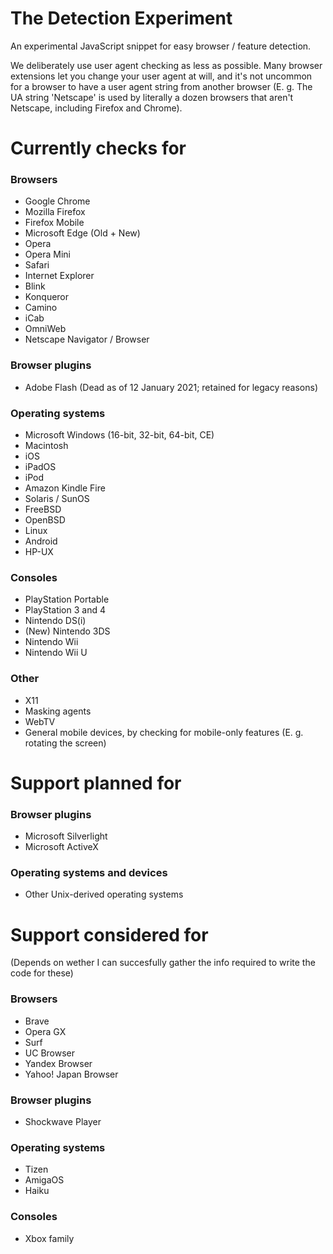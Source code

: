 # The Detection Experiment

An experimental JavaScript snippet for easy browser / feature detection.

We deliberately use user agent checking as less as possible. Many browser extensions let you change your user agent at will, and it's not uncommon for a browser to have a user agent string from another browser (E. g. The UA string 'Netscape' is used by literally a dozen browsers that aren't Netscape, including Firefox and Chrome).

# Currently checks for

### Browsers

* Google Chrome
* Mozilla Firefox
* Firefox Mobile
* Microsoft Edge (Old + New)
* Opera
* Opera Mini
* Safari
* Internet Explorer
* Blink
* Konqueror
* Camino
* iCab
* OmniWeb
* Netscape Navigator / Browser

### Browser plugins

* Adobe Flash (Dead as of 12 January 2021; retained for legacy reasons)

### Operating systems

* Microsoft Windows (16-bit, 32-bit, 64-bit, CE)
* Macintosh
* iOS
* iPadOS
* iPod
* Amazon Kindle Fire
* Solaris / SunOS
* FreeBSD
* OpenBSD
* Linux
* Android
* HP-UX

### Consoles

* PlayStation Portable
* PlayStation 3 and 4
* Nintendo DS(i)
* (New) Nintendo 3DS
* Nintendo Wii
* Nintendo Wii U

### Other

* X11
* Masking agents
* WebTV
* General mobile devices, by checking for mobile-only features (E. g. rotating the screen)


# Support planned for

### Browser plugins

* Microsoft Silverlight
* Microsoft ActiveX

### Operating systems and devices

* Other Unix-derived operating systems


# Support considered for

(Depends on wether I can succesfully gather the info required to write the code for these)

### Browsers

* Brave
* Opera GX
* Surf
* UC Browser
* Yandex Browser
* Yahoo! Japan Browser

### Browser plugins

* Shockwave Player

### Operating systems

* Tizen
* AmigaOS
* Haiku

### Consoles

* Xbox family
